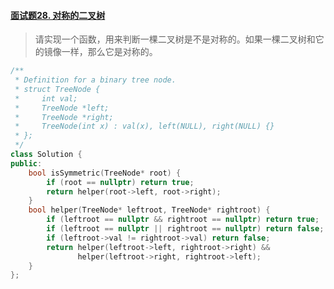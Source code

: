 #### [面试题28. 对称的二叉树](https://leetcode-cn.com/problems/dui-cheng-de-er-cha-shu-lcof/)

> 请实现一个函数，用来判断一棵二叉树是不是对称的。如果一棵二叉树和它的镜像一样，那么它是对称的。

```c++
/**
 * Definition for a binary tree node.
 * struct TreeNode {
 *     int val;
 *     TreeNode *left;
 *     TreeNode *right;
 *     TreeNode(int x) : val(x), left(NULL), right(NULL) {}
 * };
 */
class Solution {
public:
    bool isSymmetric(TreeNode* root) {
        if (root == nullptr) return true;
        return helper(root->left, root->right);
    }
    bool helper(TreeNode* leftroot, TreeNode* rightroot) {
        if (leftroot == nullptr && rightroot == nullptr) return true;
        if (leftroot == nullptr || rightroot == nullptr) return false;
        if (leftroot->val != rightroot->val) return false;
        return helper(leftroot->left, rightroot->right) &&
               helper(leftroot->right, rightroot->left);
    }
};
```

